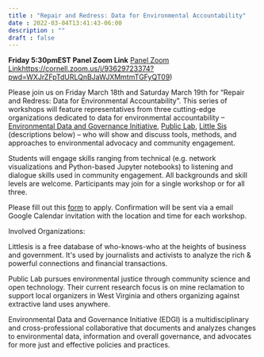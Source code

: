 ```yaml
---
title : "Repair and Redress: Data for Environmental Accountability"
date : 2022-03-04T13:41:43-06:00
description : ""
draft : false
---
```


**Friday 5:30pmEST Panel Zoom Link**
[Panel Zoom Link]()https://cornell.zoom.us/j/93629723374?pwd=WXJrZFpTdURLQnBJaWJXMmtmTGFyQT09)

Please join us on Friday March 18th and Saturday March 19th for “Repair and Redress: Data for Environmental Accountability”.  This series of workshops will feature representatives from three cutting-edge organizations dedicated to data for environmental accountability –[Environmental Data and Governance Initiative](https://envirodatagov.org/), [Public Lab](https://publiclab.org/), [Little Sis](https://littlesis.org/) (descriptions below) – who will show and discuss tools, methods, and approaches to environmental advocacy and community engagement. 

Students will engage skills ranging from technical (e.g. network visualizations and Python-based Jupyter notebooks) to listening and dialogue skills used in community engagement.  All backgrounds and skill levels are welcome.  Participants may join for a single workshop or for all three. 

Please fill out this [form](https://forms.gle/jygtWTSyF4DjWUPK8) to apply. Confirmation will be sent via a email Google Calendar invitation with the location and time for each workshop.

Involved Organizations: 

Littlesis is a free database of who-knows-who at the heights of business and government. It's used by journalists and activists to analyze the rich & powerful connections and financial transactions.

Public Lab pursues environmental justice through community science and open technology. Their current research focus is on mine reclamation to support local organizers in West Virginia and others organizing against extractive land uses anywhere.

Environmental Data and Governance Initiative (EDGI) is a multidisciplinary and cross-professional collaborative that documents and analyzes changes to environmental data, information and overall governance, and advocates for more just and effective policies and practices.
